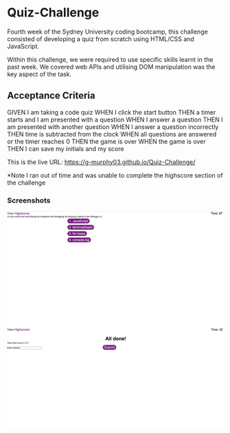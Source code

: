 # Quiz-Challenge
Fourth week of the Sydney University coding bootcamp, this challenge consisted of developing a quiz from scratch using HTML/CSS and JavaScript. 

Within this challenge, we were required to use specific skills learnt in the past week. We covered web APIs and utilising DOM manipulation was the key aspect of the task. 

## Acceptance Criteria
GIVEN I am taking a code quiz
WHEN I click the start button
THEN a timer starts and I am presented with a question
WHEN I answer a question
THEN I am presented with another question
WHEN I answer a question incorrectly
THEN time is subtracted from the clock
WHEN all questions are answered or the timer reaches 0
THEN the game is over
WHEN the game is over
THEN I can save my initials and my score

This is the live URL: https://g-murphy03.github.io/Quiz-Challenge/

*Note I ran out of time and was unable to complete the highscore section of the challenge

### Screenshots
![Screenshot 1](/assets/images/Screenshot-1.png)
![Screenshot 2](/assets/images/Screenshot-2.png)